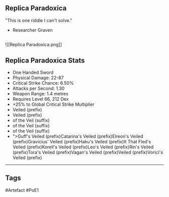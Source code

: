## Replica Paradoxica
"This is one riddle I can't solve."
- Researcher Graven
##
![[Replica Paradoxica.png]]
## Replica Paradoxica Stats
- One Handed Sword
- Physical Damage: 22-87
- Critical Strike Chance: 6.50%
- Attacks per Second: 1.30
- Weapon Range: 1.4 metres
- Requires Level 66, 212 Dex
- +25% to Global Critical Strike Multiplier
- Veiled (prefix)
- Veiled (prefix)
- of the Veil (suffix)
- of the Veil (suffix)
- of the Veil (suffix)
- ">Guff's Veiled (prefix)Catarina's Veiled (prefix)Elreon's Veiled (prefix)Gravicius' Veiled (prefix)Haku's Veiled (prefix)It That Fled's Veiled (prefix)Korell's Veiled (prefix)Leo's Veiled (prefix)Rin's Veiled (prefix)Tora's Veiled (prefix)Vagan's Veiled (prefix)Veiled (prefix)Vorici's Veiled (prefix)


---
## Tags
#Artefact
#PoE1